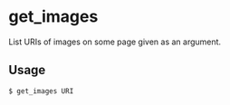 # get_images

List URIs of images on some page given as an argument.

## Usage

    $ get_images URI
